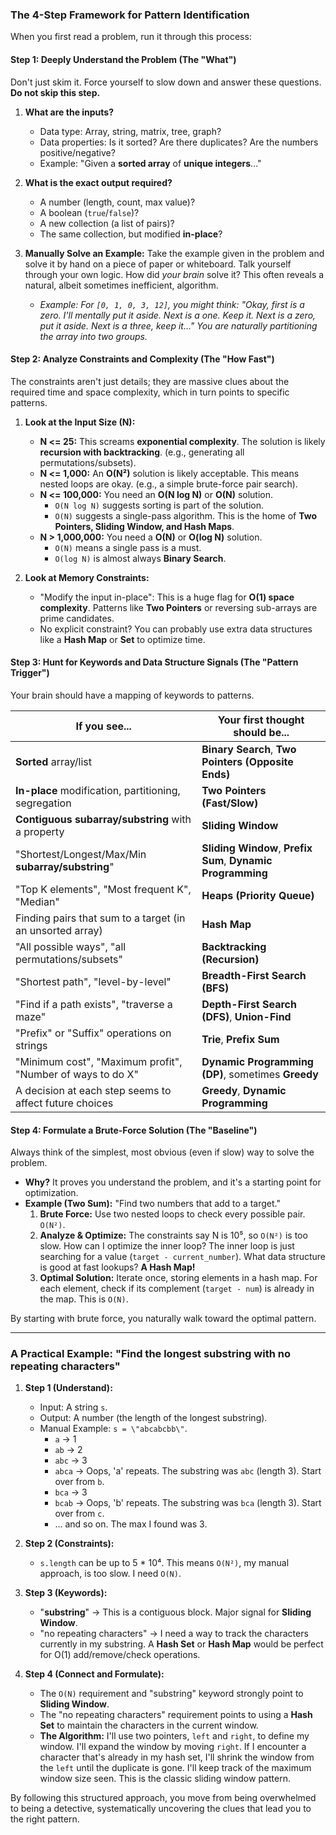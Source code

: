 ### The 4-Step Framework for Pattern Identification

When you first read a problem, run it through this process:

#### Step 1: Deeply Understand the Problem (The \"What\")

Don't just skim it. Force yourself to slow down and answer these questions. **Do not skip this step.**

1.  **What are the inputs?**
    *   Data type: Array, string, matrix, tree, graph?
    *   Data properties: Is it sorted? Are there duplicates? Are the numbers positive/negative?
    *   Example: \"Given a **sorted array** of **unique integers**...\"

2.  **What is the exact output required?**
    *   A number (length, count, max value)?
    *   A boolean (`true`/`false`)?
    *   A new collection (a list of pairs)?
    *   The same collection, but modified **in-place**?

3.  **Manually Solve an Example:** Take the example given in the problem and solve it by hand on a piece of paper or whiteboard. Talk yourself through your own logic. How did *your brain* solve it? This often reveals a natural, albeit sometimes inefficient, algorithm.
    *   *Example: For `[0, 1, 0, 3, 12]`, you might think: \"Okay, first is a zero. I'll mentally put it aside. Next is a one. Keep it. Next is a zero, put it aside. Next is a three, keep it...\" You are naturally partitioning the array into two groups.*

#### Step 2: Analyze Constraints and Complexity (The \"How Fast\")

The constraints aren't just details; they are massive clues about the required time and space complexity, which in turn points to specific patterns.

1.  **Look at the Input Size (N):**
    *   **N <= 25:** This screams **exponential complexity**. The solution is likely **recursion with backtracking**. (e.g., generating all permutations/subsets).
    *   **N <= 1,000:** An **O(N²)** solution is likely acceptable. This means nested loops are okay. (e.g., a simple brute-force pair search).
    *   **N <= 100,000:** You need an **O(N log N)** or **O(N)** solution.
        *   `O(N log N)` suggests sorting is part of the solution.
        *   `O(N)` suggests a single-pass algorithm. This is the home of **Two Pointers, Sliding Window, and Hash Maps**.
    *   **N > 1,000,000:** You need a **O(N)** or **O(log N)** solution.
        *   `O(N)` means a single pass is a must.
        *   `O(log N)` is almost always **Binary Search**.

2.  **Look at Memory Constraints:**
    *   \"Modify the input in-place\": This is a huge flag for **O(1) space complexity**. Patterns like **Two Pointers** or reversing sub-arrays are prime candidates.
    *   No explicit constraint? You can probably use extra data structures like a **Hash Map** or **Set** to optimize time.

#### Step 3: Hunt for Keywords and Data Structure Signals (The \"Pattern Trigger\")

Your brain should have a mapping of keywords to patterns.

| If you see...                                       | Your first thought should be...                               |
| ---------------------------------------------------- | ------------------------------------------------------------- |
| **Sorted** array/list                                | **Binary Search**, **Two Pointers (Opposite Ends)**             |
| **In-place** modification, partitioning, segregation | **Two Pointers (Fast/Slow)**                                  |
| **Contiguous subarray/substring** with a property    | **Sliding Window**                                            |
| \"Shortest/Longest/Max/Min **subarray/substring**\"    | **Sliding Window**, **Prefix Sum**, **Dynamic Programming**   |
| \"Top K elements\", \"Most frequent K\", \"Median\"        | **Heaps (Priority Queue)**                                    |
| Finding pairs that sum to a target (in an unsorted array) | **Hash Map**                                                  |
| \"All possible ways\", \"all permutations/subsets\"      | **Backtracking (Recursion)**                                  |
| \"Shortest path\", \"level-by-level\"                    | **Breadth-First Search (BFS)**                                |
| \"Find if a path exists\", \"traverse a maze\"           | **Depth-First Search (DFS)**, **Union-Find**                  |
| \"Prefix\" or \"Suffix\" operations on strings         | **Trie**, **Prefix Sum**                                      |
| \"Minimum cost\", \"Maximum profit\", \"Number of ways to do X\" | **Dynamic Programming (DP)**, sometimes **Greedy**            |
| A decision at each step seems to affect future choices | **Greedy**, **Dynamic Programming**                           |

#### Step 4: Formulate a Brute-Force Solution (The \"Baseline\")

Always think of the simplest, most obvious (even if slow) way to solve the problem.
*   **Why?** It proves you understand the problem, and it's a starting point for optimization.
*   **Example (Two Sum):** \"Find two numbers that add to a target.\"
    1.  **Brute Force:** Use two nested loops to check every possible pair. `O(N²)`.
    2.  **Analyze & Optimize:** The constraints say N is 10⁵, so `O(N²)` is too slow. How can I optimize the inner loop? The inner loop is just searching for a value (`target - current_number`). What data structure is good at fast lookups? **A Hash Map!**
    3.  **Optimal Solution:** Iterate once, storing elements in a hash map. For each element, check if its complement (`target - num`) is already in the map. This is `O(N)`.

By starting with brute force, you naturally walk toward the optimal pattern.

---

### A Practical Example: \"Find the longest substring with no repeating characters\"

1.  **Step 1 (Understand):**
    *   Input: A string `s`.
    *   Output: A number (the length of the longest substring).
    *   Manual Example: `s = \"abcabcbb\"`.
        *   `a` -> 1
        *   `ab` -> 2
        *   `abc` -> 3
        *   `abca` -> Oops, 'a' repeats. The substring was `abc` (length 3). Start over from `b`.
        *   `bca` -> 3
        *   `bcab` -> Oops, 'b' repeats. The substring was `bca` (length 3). Start over from `c`.
        *   ... and so on. The max I found was 3.

2.  **Step 2 (Constraints):**
    *   `s.length` can be up to 5 * 10⁴. This means `O(N²)`, my manual approach, is too slow. I need `O(N)`.

3.  **Step 3 (Keywords):**
    *   \"**substring**\" -> This is a contiguous block. Major signal for **Sliding Window**.
    *   \"no repeating characters\" -> I need a way to track the characters currently in my substring. A **Hash Set** or **Hash Map** would be perfect for O(1) add/remove/check operations.

4.  **Step 4 (Connect and Formulate):**
    *   The `O(N)` requirement and \"substring\" keyword strongly point to **Sliding Window**.
    *   The \"no repeating characters\" requirement points to using a **Hash Set** to maintain the characters in the current window.
    *   **The Algorithm:** I'll use two pointers, `left` and `right`, to define my window. I'll expand the window by moving `right`. If I encounter a character that's already in my hash set, I'll shrink the window from the `left` until the duplicate is gone. I'll keep track of the maximum window size seen. This is the classic sliding window pattern.

By following this structured approach, you move from being overwhelmed to being a detective, systematically uncovering the clues that lead you to the right pattern.

